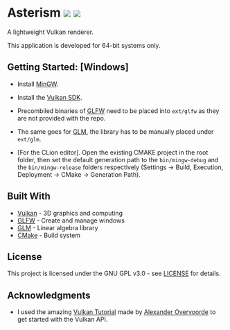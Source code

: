 # Asterism ![](https://img.shields.io/github/license/SilvoSposetti/asterism.svg) ![](https://img.shields.io/github/languages/code-size/SilvoSposetti/asterism.svg)

A lightweight Vulkan renderer.

This application is developed for 64-bit systems only.

## Getting Started: [Windows]

* Install [MinGW](https://sourceforge.net/projects/mingw-w64/).

* Install the [Vulkan SDK](https://www.lunarg.com/vulkan-sdk/).

* Precombiled binaries of [GLFW](https://www.glfw.org/download.html) need to be placed into `ext/glfw` as they are not provided with the repo.

* The same goes for [GLM](https://glm.g-truc.net/0.9.9/index.html), the library has to be manually placed under `ext/glm`.

* [For the CLion editor]. Open the existing CMAKE project in the root folder, then set the default generation path to the `bin/mingw-debug` and the `bin/mingw-release` folders respectively (Settings -> Build, Execution, Deployment -> CMake -> Generation Path).


## Built With

* [Vulkan](https://www.khronos.org/vulkan/) - 3D graphics and computing
* [GLFW](https://www.glfw.org/) - Create and manage windows
* [GLM](https://glm.g-truc.net/) - Linear algebra library
* [CMake](https://cmake.org/) - Build system


## License

This project is licensed under the GNU GPL v3.0 - see [LICENSE](LICENSE.md) for details.


## Acknowledgments
* I used the amazing [Vulkan Tutorial](https://vulkan-tutorial.com/Introduction) made by [Alexander Overvoorde](https://github.com/Overv) to get started with the Vulkan API.



